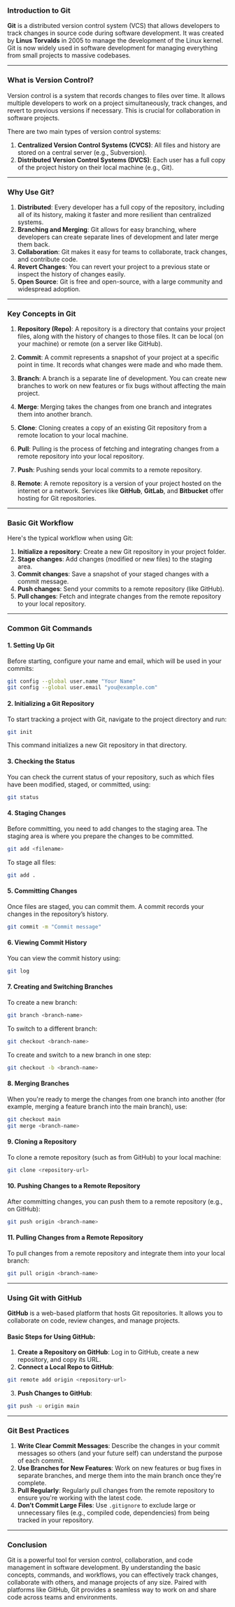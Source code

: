 ### **Introduction to Git**

**Git** is a distributed version control system (VCS) that allows developers to track changes in source code during software development. It was created by **Linus Torvalds** in 2005 to manage the development of the Linux kernel. Git is now widely used in software development for managing everything from small projects to massive codebases.

---

### **What is Version Control?**

Version control is a system that records changes to files over time. It allows multiple developers to work on a project simultaneously, track changes, and revert to previous versions if necessary. This is crucial for collaboration in software projects.

There are two main types of version control systems:
1. **Centralized Version Control Systems (CVCS)**: All files and history are stored on a central server (e.g., Subversion).
2. **Distributed Version Control Systems (DVCS)**: Each user has a full copy of the project history on their local machine (e.g., Git).

---

### **Why Use Git?**

1. **Distributed**: Every developer has a full copy of the repository, including all of its history, making it faster and more resilient than centralized systems.
2. **Branching and Merging**: Git allows for easy branching, where developers can create separate lines of development and later merge them back.
3. **Collaboration**: Git makes it easy for teams to collaborate, track changes, and contribute code.
4. **Revert Changes**: You can revert your project to a previous state or inspect the history of changes easily.
5. **Open Source**: Git is free and open-source, with a large community and widespread adoption.

---

### **Key Concepts in Git**

1. **Repository (Repo)**: A repository is a directory that contains your project files, along with the history of changes to those files. It can be local (on your machine) or remote (on a server like GitHub).

2. **Commit**: A commit represents a snapshot of your project at a specific point in time. It records what changes were made and who made them.

3. **Branch**: A branch is a separate line of development. You can create new branches to work on new features or fix bugs without affecting the main project.

4. **Merge**: Merging takes the changes from one branch and integrates them into another branch.

5. **Clone**: Cloning creates a copy of an existing Git repository from a remote location to your local machine.

6. **Pull**: Pulling is the process of fetching and integrating changes from a remote repository into your local repository.

7. **Push**: Pushing sends your local commits to a remote repository.

8. **Remote**: A remote repository is a version of your project hosted on the internet or a network. Services like **GitHub**, **GitLab**, and **Bitbucket** offer hosting for Git repositories.

---

### **Basic Git Workflow**

Here's the typical workflow when using Git:

1. **Initialize a repository**: Create a new Git repository in your project folder.
2. **Stage changes**: Add changes (modified or new files) to the staging area.
3. **Commit changes**: Save a snapshot of your staged changes with a commit message.
4. **Push changes**: Send your commits to a remote repository (like GitHub).
5. **Pull changes**: Fetch and integrate changes from the remote repository to your local repository.

---

### **Common Git Commands**

#### **1. Setting Up Git**

Before starting, configure your name and email, which will be used in your commits:

```bash
git config --global user.name "Your Name"
git config --global user.email "you@example.com"
```

#### **2. Initializing a Git Repository**

To start tracking a project with Git, navigate to the project directory and run:

```bash
git init
```

This command initializes a new Git repository in that directory.

#### **3. Checking the Status**

You can check the current status of your repository, such as which files have been modified, staged, or committed, using:

```bash
git status
```

#### **4. Staging Changes**

Before committing, you need to add changes to the staging area. The staging area is where you prepare the changes to be committed.

```bash
git add <filename>
```

To stage all files:

```bash
git add .
```

#### **5. Committing Changes**

Once files are staged, you can commit them. A commit records your changes in the repository’s history.

```bash
git commit -m "Commit message"
```

#### **6. Viewing Commit History**

You can view the commit history using:

```bash
git log
```

#### **7. Creating and Switching Branches**

To create a new branch:

```bash
git branch <branch-name>
```

To switch to a different branch:

```bash
git checkout <branch-name>
```

To create and switch to a new branch in one step:

```bash
git checkout -b <branch-name>
```

#### **8. Merging Branches**

When you're ready to merge the changes from one branch into another (for example, merging a feature branch into the main branch), use:

```bash
git checkout main
git merge <branch-name>
```

#### **9. Cloning a Repository**

To clone a remote repository (such as from GitHub) to your local machine:

```bash
git clone <repository-url>
```

#### **10. Pushing Changes to a Remote Repository**

After committing changes, you can push them to a remote repository (e.g., on GitHub):

```bash
git push origin <branch-name>
```

#### **11. Pulling Changes from a Remote Repository**

To pull changes from a remote repository and integrate them into your local branch:

```bash
git pull origin <branch-name>
```

---

### **Using Git with GitHub**

**GitHub** is a web-based platform that hosts Git repositories. It allows you to collaborate on code, review changes, and manage projects.

#### **Basic Steps for Using GitHub:**

1. **Create a Repository on GitHub**: Log in to GitHub, create a new repository, and copy its URL.
2. **Connect a Local Repo to GitHub**:

```bash
git remote add origin <repository-url>
```

3. **Push Changes to GitHub**:

```bash
git push -u origin main
```

---

### **Git Best Practices**

1. **Write Clear Commit Messages**: Describe the changes in your commit messages so others (and your future self) can understand the purpose of each commit.
2. **Use Branches for New Features**: Work on new features or bug fixes in separate branches, and merge them into the main branch once they're complete.
3. **Pull Regularly**: Regularly pull changes from the remote repository to ensure you're working with the latest code.
4. **Don’t Commit Large Files**: Use `.gitignore` to exclude large or unnecessary files (e.g., compiled code, dependencies) from being tracked in your repository.

---

### **Conclusion**

Git is a powerful tool for version control, collaboration, and code management in software development. By understanding the basic concepts, commands, and workflows, you can effectively track changes, collaborate with others, and manage projects of any size. Paired with platforms like GitHub, Git provides a seamless way to work on and share code across teams and environments.
